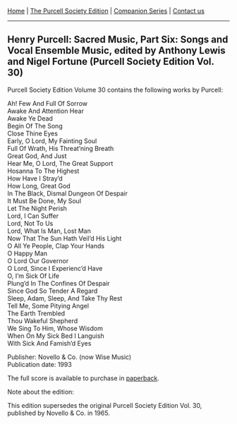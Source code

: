 [Home](/index.md)  |  [The Purcell Society Edition](/purcell-society-edition.md)  |  [Companion Series](/purcell-society-companion-series.md)  |  [Contact us](/contact-us.md)

***  

## Henry Purcell: Sacred Music, Part Six: Songs and Vocal Ensemble Music, edited by Anthony Lewis and Nigel Fortune (Purcell Society Edition Vol. 30)  

Purcell Society Edition Volume 30 contains the following works by Purcell:  

Ah! Few And Full Of Sorrow  
Awake And Attention Hear  
Awake Ye Dead  
Begin Of The Song  
Close Thine Eyes  
Early, O Lord, My Fainting Soul  
Full Of Wrath, His Threat’ning Breath  
Great God, And Just  
Hear Me, O Lord, The Great Support  
Hosanna To The Highest  
How Have I Stray’d  
How Long, Great God  
In The Black, Dismal Dungeon Of Despair  
It Must Be Done, My Soul  
Let The Night Perish  
Lord, I Can Suffer  
Lord, Not To Us  
Lord, What Is Man, Lost Man  
Now That The Sun Hath Veil’d His Light  
O All Ye People, Clap Your Hands  
O Happy Man  
O Lord Our Governor  
O Lord, Since I Experienc’d Have  
O, I’m Sick Of Life  
Plung’d In The Confines Of Despair  
Since God So Tender A Regard  
Sleep, Adam, Sleep, And Take Thy Rest  
Tell Me, Some Pitying Angel  
The Earth Trembled  
Thou Wakeful Shepherd  
We Sing To Him, Whose Wisdom  
When On My Sick Bed I Languish  
With Sick And Famish’d Eyes  

Publisher: Novello & Co. (now Wise Music)  
Publication date: 1993  

The full score is available to purchase in [paperback](https://www.musicroom.com/product/musnov151030/purcell-society-volume-30.aspx).  

Note about the edition:  

This edition supersedes the original Purcell Society Edition Vol. 30, published by Novello & Co. in 1965.  
